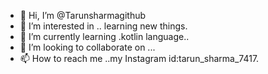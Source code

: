 - 👋 Hi, I’m @Tarunsharmagithub
- 👀 I’m interested in .. learning new things.
- 🌱 I’m currently learning .kotlin language..
- 💞️ I’m looking to collaborate on ...
- 📫 How to reach me ..my Instagram id:tarun_sharma_7417.

<!---
Tarunsharmagithub/Tarunsharmagithub is a ✨ special ✨ repository because its `README.md` (this file) appears on your GitHub profile.
You can click the Preview link to take a look at your changes.
--->
